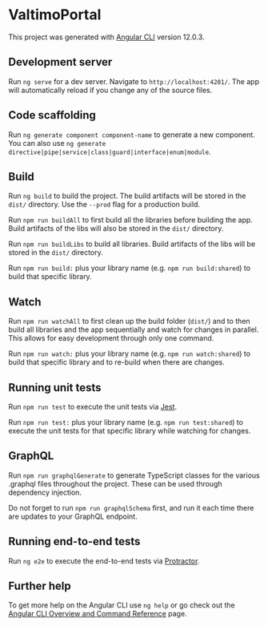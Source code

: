 # ValtimoPortal

This project was generated with [Angular CLI](https://github.com/angular/angular-cli) version 12.0.3.

## Development server

Run `ng serve` for a dev server. Navigate to `http://localhost:4201/`. The app will automatically reload if you change
any of the source files.

## Code scaffolding

Run `ng generate component component-name` to generate a new component. You can also
use `ng generate directive|pipe|service|class|guard|interface|enum|module`.

## Build

Run `ng build` to build the project. The build artifacts will be stored in the `dist/` directory. Use the `--prod` flag
for a production build.

Run `npm run buildAll` to first build all the libraries before building the app. Build artifacts of the libs will also
be stored in the `dist/` directory.

Run `npm run buildLibs` to build all libraries. Build artifacts of the libs will be stored in the `dist/` directory.

Run `npm run build:` plus your library name (e.g. `npm run build:shared`) to build that specific library.

## Watch

Run `npm run watchAll` to first clean up the build folder (`dist/`) and to then build all libraries and the app
sequentially and watch for changes in parallel. This allows for easy development through only one command.

Run `npm run watch:` plus your library name (e.g. `npm run watch:shared`) to build that specific library and to re-build
when there are changes.

## Running unit tests

Run `npm run test` to execute the unit tests via [Jest](https://jestjs.io/).

Run `npm run test:` plus your library name (e.g. `npm run test:shared`) to execute the unit tests for that specific
library while watching for changes.

## GraphQL

Run `npm run graphqlGenerate` to generate TypeScript classes for the various .graphql files throughout the project.
These can be used through dependency injection.

Do not forget to run `npm run graphqlSchema` first, and run it each time there are updates to your GraphQL endpoint.

## Running end-to-end tests

Run `ng e2e` to execute the end-to-end tests via [Protractor](http://www.protractortest.org/).

## Further help

To get more help on the Angular CLI use `ng help` or go check out
the [Angular CLI Overview and Command Reference](https://angular.io/cli) page.
